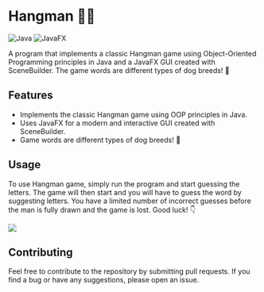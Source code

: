 <h1>Hangman &#128054;&#128540;</h1>

<p>
  <img src="https://img.shields.io/badge/language-Java-orange.svg" alt="Java">
  <img src="https://img.shields.io/badge/GUI-JavaFX-blue.svg" alt="JavaFX">
</p>

<p>A program that implements a classic Hangman game using Object-Oriented Programming principles in Java and a JavaFX GUI created with SceneBuilder.
The game words are different types of dog breeds! &#128054;</p>


<h2>Features</h2>

<ul>
  <li>Implements the classic Hangman game using OOP principles in Java.</li>
  <li>Uses JavaFX for a modern and interactive GUI created with SceneBuilder.</li>
  <li>Game words are different types of dog breeds! &#128054;</li>
</ul>

<h2>Usage</h2>

<p>To use Hangman game, simply run the program and start guessing the letters.
The game will then start and you will have to guess the word by suggesting letters. You have a limited number of incorrect guesses before the man is fully drawn and the game is lost. Good luck! &#128071;</p>

![](https://media.giphy.com/media/ge8JVKZ4rBUQy6bm7q/giphy.gif)

<h2>Contributing</h2>
<p>Feel free to contribute to the repository by submitting pull requests. If you find a bug or have any suggestions, please open an issue.</p>

